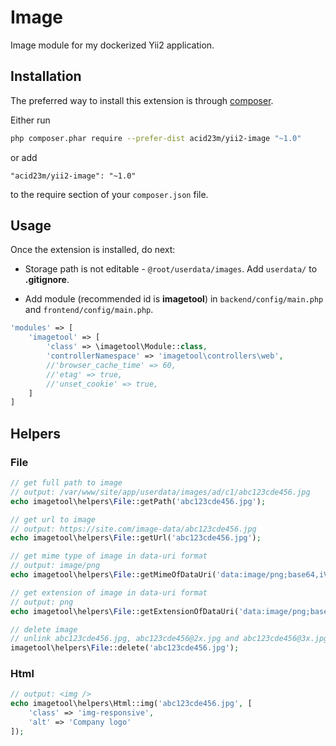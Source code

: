 Image
=====
Image module for my dockerized Yii2 application.

Installation
------------

The preferred way to install this extension is through [composer](http://getcomposer.org/download/).

Either run

```bash
php composer.phar require --prefer-dist acid23m/yii2-image "~1.0"
```

or add

```
"acid23m/yii2-image": "~1.0"
```

to the require section of your `composer.json` file.


Usage
-----

Once the extension is installed, do next:

- Storage path is not editable - `@root/userdata/images`.
Add `userdata/` to **.gitignore**.


- Add module (recommended id is **imagetool**) in `backend/config/main.php` and `frontend/config/main.php`.

```php
'modules' => [
    'imagetool' => [
        'class' => \imagetool\Module::class,
        'controllerNamespace' => 'imagetool\controllers\web',
        //'browser_cache_time' => 60,
        //'etag' => true,
        //'unset_cookie' => true,
    ]
]
```

Helpers
-------

### File

```php
// get full path to image
// output: /var/www/site/app/userdata/images/ad/c1/abc123cde456.jpg
echo imagetool\helpers\File::getPath('abc123cde456.jpg');

// get url to image
// output: https://site.com/image-data/abc123cde456.jpg
echo imagetool\helpers\File::getUrl('abc123cde456.jpg');

// get mime type of image in data-uri format
// output: image/png
echo imagetool\helpers\File::getMimeOfDataUri('data:image/png;base64,iVBORw0KG');

// get extension of image in data-uri format
// output: png
echo imagetool\helpers\File::getExtensionOfDataUri('data:image/png;base64,iVBORw0KG');

// delete image
// unlink abc123cde456.jpg, abc123cde456@2x.jpg and abc123cde456@3x.jpg
imagetool\helpers\File::delete('abc123cde456.jpg');
```

### Html

```php
// output: <img />
echo imagetool\helpers\Html::img('abc123cde456.jpg', [
    'class' => 'img-responsive',
    'alt' => 'Company logo'
]);
```
